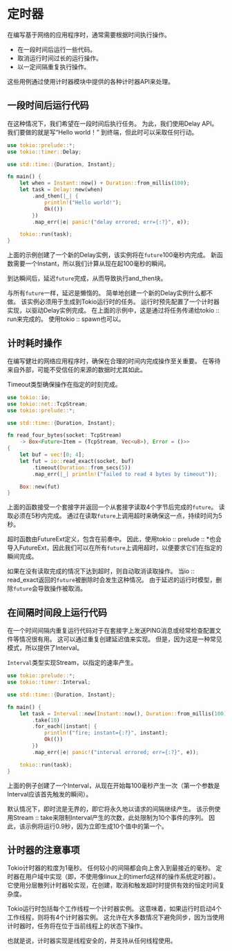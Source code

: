 # 定时器

在编写基于网络的应用程序时，通常需要根据时间执行操作。

* 在一段时间后运行一些代码。
* 取消运行时间过长的运行操作。
* 以一定间隔重复执行操作。

这些用例通过使用计时器模块中提供的各种计时器API来处理。

## 一段时间后运行代码

在这种情况下，我们希望在一段时间后执行任务。 为此，我们使用Delay API。 我们要做的就是写“Hello world！” 到终端，但此时可以采取任何行动。

```rust
use tokio::prelude::*;
use tokio::timer::Delay;

use std::time::{Duration, Instant};

fn main() {
    let when = Instant::now() + Duration::from_millis(100);
    let task = Delay::new(when)
        .and_then(|_| {
            println!("Hello world!");
            Ok(())
        })
        .map_err(|e| panic!("delay errored; err={:?}", e));

    tokio::run(task);
}
```

上面的示例创建了一个新的Delay实例，该实例将在`future`100毫秒内完成。 新函数需要一个Instant，所以我们计算从现在起100毫秒的瞬间。

到达瞬间后，延迟`future`完成，从而导致执行and_then块。

与所有`future`一样，延迟是懒惰的。 简单地创建一个新的Delay实例什么都不做。 该实例必须用于生成到Tokio运行时的任务。 运行时预先配置了一个计时器实现，以驱动Delay实例完成。 在上面的示例中，这是通过将任务传递给tokio :: run来完成的。 使用tokio :: spawn也可以。

## 计时耗时操作

在编写健壮的网络应用程序时，确保在合理的时间内完成操作至关重要。 在等待来自外部，可能不受信任的来源的数据时尤其如此。

Timeout类型确保操作在指定的时刻完成。

```rust
use tokio::io;
use tokio::net::TcpStream;
use tokio::prelude::*;

use std::time::{Duration, Instant};

fn read_four_bytes(socket: TcpStream)
    -> Box<Future<Item = (TcpStream, Vec<u8>), Error = ()>>
{
    let buf = vec![0; 4];
    let fut = io::read_exact(socket, buf)
        .timeout(Duration::from_secs(5))
        .map_err(|_| println!("failed to read 4 bytes by timeout"));

    Box::new(fut)
}
```

上面的函数接受一个套接字并返回一个从套接字读取4个字节后完成的`future`。 读取必须在5秒内完成。 通过在读取`future`上调用超时来确保这一点，持续时间为5秒。

超时函数由FutureExt定义，包含在前奏中。 因此，使用tokio :: prelude :: *也会导入FutureExt，因此我们可以在所有`future`上调用超时，以便要求它们在指定的瞬间完成。

如果在没有读取完成的情况下达到超时，则自动取消读取操作。 当io :: read_exact返回的`future`被删除时会发生这种情况。 由于延迟的运行时模型，删除`future`会导致操作被取消。

## 在间隔时间段上运行代码

在一个时间间隔内重复运行代码对于在套接字上发送PING消息或经常检查配置文件等情况很有用。 这可以通过重复创建延迟值来实现。 但是，因为这是一种常见模式，所以提供了Interval。

`Interval`类型实现Stream，以指定的速率产生。

```rust
use tokio::prelude::*;
use tokio::timer::Interval;

use std::time::{Duration, Instant};

fn main() {
    let task = Interval::new(Instant::now(), Duration::from_millis(100))
        .take(10)
        .for_each(|instant| {
            println!("fire; instant={:?}", instant);
            Ok(())
        })
        .map_err(|e| panic!("interval errored; err={:?}", e));

    tokio::run(task);
}
```

上面的例子创建了一个Interval，从现在开始每100毫秒产生一次（第一个参数是Interval应该首先触发的瞬间）。

默认情况下，即时流是无界的，即它将永久地以请求的间隔继续产生。 该示例使用Stream :: take来限制Interval产生的次数，此处限制为10个事件的序列。 因此，该示例将运行0.9秒，因为立即生成10个值中的第一个。

## 计时器的注意事项

Tokio计时器的粒度为1毫秒。 任何较小的间隔都会向上舍入到最接近的毫秒。 定时器在用户域中实现（即，不使用像linux上的timerfd这样的操作系统定时器）。 它使用分层散列计时器轮实现，在创建，取消和触发超时时提供有效的恒定时间复杂度。

Tokio运行时包括每个工作线程一个计时器实例。 这意味着，如果运行时启动4个工作线程，则将有4个计时器实例。 这允许在大多数情况下避免同步，因为当使用计时器时，任务将在位于当前线程上的状态下操作。

也就是说，计时器实现是线程安全的，并支持从任何线程使用。